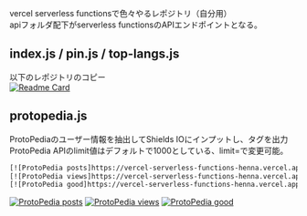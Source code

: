 vercel serverless functionsで色々やるレポジトリ（自分用）  
apiフォルダ配下がserverless functionsのAPIエンドポイントとなる。  

## index.js / pin.js / top-langs.js

以下のレポジトリのコピー  
[![Readme Card](https://github-readme-stats.vercel.app/api/pin/?username=anuraghazra&repo=github-readme-stats&show_owner=true)](https://github.com/anuraghazra/github-readme-stats)  

## protopedia.js

ProtoPediaのユーザー情報を抽出してShields IOにインプットし、タグを出力  
ProtoPedia APIのlimit値はデフォルトで1000としている、limit=で変更可能。    

```HTML
[![ProtoPedia posts]https://vercel-serverless-functions-henna.vercel.app/api/protopedia?username=<username>&post=true](https://protopedia.net/prototyper/<username>)
[![ProtoPedia views]https://vercel-serverless-functions-henna.vercel.app/api/protopedia?username=<username>&view=true](https://protopedia.net/prototyper/<username>)
[![ProtoPedia good]https://vercel-serverless-functions-henna.vercel.app/api/protopedia?username=<username>&good=true](https://protopedia.net/prototyper/<username>)
```

[![ProtoPedia posts](https://vercel-serverless-functions-henna.vercel.app/api/protopedia?username=yamaccu&post=true)](https://protopedia.net/prototyper/yamaccu)
[![ProtoPedia views](https://vercel-serverless-functions-henna.vercel.app/api/protopedia?username=yamaccu&view=true)](https://protopedia.net/prototyper/yamaccu)
[![ProtoPedia good](https://vercel-serverless-functions-henna.vercel.app/api/protopedia?username=yamaccu&good=true)](https://protopedia.net/prototyper/yamaccu)